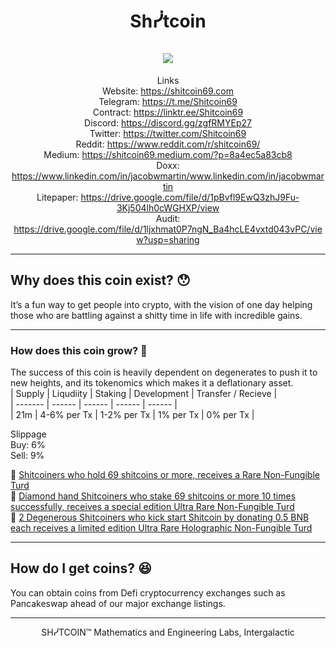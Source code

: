<h1 align="center">
Shᓰtcoin
<br/><br/>
<img src="https://i.ibb.co/pj8NBBq/200by200-copy.png">  
</h1>
<div align="center">  

Links  
Website: https://shitcoin69.com  
Telegram: https://t.me/Shitcoin69  
Contract: https://linktr.ee/Shitcoin69  
Discord: https://discord.gg/zgfRMYEp27  
Twitter: https://twitter.com/Shitcoin69    
Reddit: https://www.reddit.com/r/shitcoin69/  
Medium: https://shitcoin69.medium.com/?p=8a4ec5a83cb8     
Doxx: https://www.linkedin.com/in/jacobwmartin/www.linkedin.com/in/jacobwmartin  
Litepaper: https://drive.google.com/file/d/1pBvfl9EwQ3zhJ9Fu-3Kj504lh0cWGHXP/view  
Audit: https://drive.google.com/file/d/1ljxhmat0P7ngN_Ba4hcLE4vxtd043vPC/view?usp=sharing  

</div>  

-------
## Why does this coin exist? 😯

It’s a fun way to get people into crypto, with the vision of one day helping those who are battling against a shitty time in life with incredible gains.  

-------
### How does this coin grow? 🧐

The success of this coin is heavily dependent on degenerates to push it to new heights, and its tokenomics which makes it a deflationary asset.  
|  Supply  |   Liqudiity    |      Staking     |         Development     |  Transfer / Recieve  |  
|  ------- |    ------      |      ------      |           ------        |        ------        |  
|   21m    |  4-6% per Tx   |    1-2% per Tx   |          1% per Tx      |      0% per Tx       |  
   
Slippage  
Buy: 6%  
Sell: 9%  

💩 [Shitcoiners who hold 69 shitcoins or more, receives a Rare Non-Fungible Turd](https://i.ibb.co/rFgRVWB/Thanks-for-buying-Shitcoin.png)    
💎 [Diamond hand Shitcoiners who stake 69 shitcoins or more 10 times successfully, receives a special edition Ultra Rare Non-Fungible Turd](https://i.ibb.co/fksdXpm/Degenerosity-NFT.png)  
🙊 [2 Degenerous Shitcoiners who kick start Shitcoin by donating 0.5 BNB each receives a limited edition Ultra Rare Holographic Non-Fungible Turd](https://i.ibb.co/kHRvjm3/Diamond-hand-2.png)  


-------
## How do I get coins? 😆 

You can obtain coins from Defi cryptocurrency exchanges such as Pancakeswap ahead of our major exchange listings.


<div align="center">  
      
    
*********************************************************  
    
SHᓰTCOIN™ Mathematics and Engineering Labs, Intergalactic  
     
</div align="center">     
